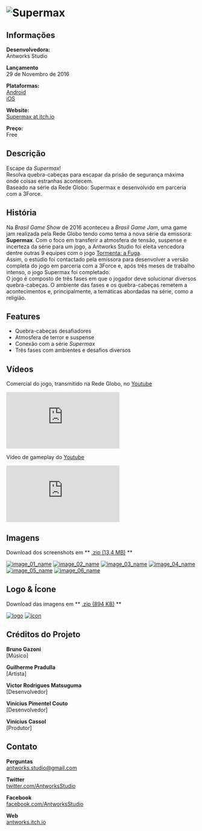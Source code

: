 ﻿# ![Supermax](assets/images/logo.png)

## Informações

**Desenvolvedora:**  
Antworks Studio

**Lançamento**  
29 de Novembro de 2016

**Plataformas:**  
[Android](https://play.google.com/store/apps/details?id=com.tvglobo.supermax)  
[iOS](https://itunes.apple.com/br/app/supermax-o-game/id1168116357?mt=8)

**Website:**  
[Supermax at itch.io](http://antworks.itch.io/supermax)

**Preço:**  
Free

## Descrição

Escape da <i>Supermax</i>!  
Resolva quebra-cabeças para escapar da prisão de segurança máxima onde coisas estranhas acontecem.  
Baseado na série da Rede Globo: Supermax e desenvolvido em parceria com a 3Force.

## História

Na <i>Brasil Game Show</i> de 2016 aconteceu a <i>Brasil Game Jam</i>, uma game jam realizada pela Rede Globo tendo como tema a nova série da emissora: <b>Supermax</b>. Com o foco em transferir a atmosfera de tensão, suspense e incerteza da série para um jogo, a Antworks Studio foi eleita vencedora dentre outras 9 equipes com o jogo [Tormenta: a Fuga](https://antworks.itch.io/tormenta).  
Assim, o estúdio foi contactado pela emissora para desenvolver a versão completa do jogo em parceria com a 3Force e, após três meses de trabalho intenso, o jogo Supermax foi completado.  
O jogo é composto de três fases em que o jogador deve solucionar diversos quebra-cabeças. O ambiente das fases e os quebra-cabeças remetem a acontecimentos e, principalmente, a temáticas abordadas na série, como a religião.  

## Features

* Quebra-cabeças desafiadores  
* Atmosfera de terror e suspense  
* Conexão com a série <i>Supermax</i>  
* Três fases com ambientes e desafios diversos  

## Vídeos

Comercial do jogo, transmitido na Rede Globo, no [Youtube](https://www.youtube.com/watch?v=LeBPqaJGaZU "Comercial Supermax")  

<iframe src="https://www.youtube.com/embed/LeBPqaJGaZU" frameborder="0" allowfullscreen></iframe>
<br>

Vídeo de gameplay do [Youtube](https://www.youtube.com/watch?v=LfjbHpzo1B4 "Supermax gameplay XD Games")  

<iframe src="https://www.youtube.com/embed/LfjbHpzo1B4" frameborder="0" allowfullscreen></iframe>
<br>

## Imagens

Download dos screenshots em ** [.zip (13,4 MB)](assets/images/images.zip "Images zip") **

[![image_01_name](assets/images/supermax_01.png)](assets/images/supermax_01.png)
[![image_02_name](assets/images/supermax_02.png)](assets/images/supermax_02.png)
[![image_03_name](assets/images/supermax_03.png)](assets/images/supermax_03.png)
[![image_04_name](assets/images/supermax_04.png)](assets/images/supermax_04.png)
[![image_05_name](assets/images/supermax_05.png)](assets/images/supermax_05.png)
[![image_06_name](assets/images/supermax_06.png)](assets/images/supermax_06.png)

## Logo & Ícone

Download das imagens em ** [.zip (894 KB)](assets/images/logo.zip "Logo & Icon zip") **

[![logo](assets/images/logo.png)](assets/images/logo.png "Logo")
[![icon](assets/images/icon.png)](assets/images/icon.png "Icon")

## Créditos do Projeto

**Bruno Gazoni**  
[Músico]

**Guilherme Pradulla**  
[Artista]

**Victor Rodrigues Matsuguma**  
[Desenvolvedor]

**Vinícius Pimentel Couto**  
[Desenvolvedor]

**Vinícius Cassol**  
[Produtor]

## Contato

**Perguntas**  
[antworks.studio@gmail.com][contact]

**Twitter**  
[twitter.com/AntworksStudio][twitter]

**Facebook**  
[facebook.com/AntworksStudio][facebook]

**Web**  
[antworks.itch.io][homepage]

<!--- =====================================================================  -->
<!--- Referenced links -->

[homepage]: http://antworks.itch.io "Antworks Studio"

[contact]: mailto:antworks.studio@gmail.com

<!--- Social -->

[twitter]: https://twitter.com/AntworksStudio
[facebook]: https://facebook.com/AntworksStudio
